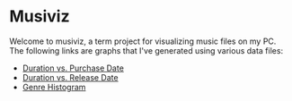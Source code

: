 # Musiviz

Welcome to musiviz, a term project for visualizing music files on my PC. The following
links are graphs that I've generated using various data files:

- [Duration vs. Purchase Date][1]
- [Duration vs. Release Date][2]
- [Genre Histogram][3]

[1]: duration-vs-purchase-date.html
[2]: duration-vs-release-date.html
[3]: genre-histogram.html